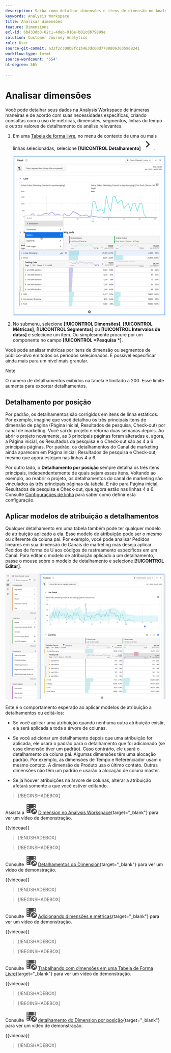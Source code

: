 ```yaml
---
description: Saiba como detalhar dimensões e itens de dimensão no Analysis Workspace.
keywords: Analysis Workspace
title: Analisar dimensões
feature: Dimensions
exl-id: 6b433db3-02c1-4deb-916e-b01c0b79889e
solution: Customer Journey Analytics
role: User
source-git-commit: a32f2c308b8fc1b463dc00d77008063035968241
workflow-type: tm+mt
source-wordcount: '554'
ht-degree: 56%

---
```


# Analisar dimensões

Você pode detalhar seus dados na Analysis Workspace de inúmeras maneiras e de acordo com suas necessidades específicas, criando consultas com o uso de métricas, dimensões, segmentos, linhas do tempo e outros valores de detalhamento de análise relevantes.

1. Em uma [Tabela de forma livre](/help/analysis-workspace/visualizations/freeform-table/freeform-table.md), no menu de contexto de uma ou mais linhas selecionadas, selecione **[!UICONTROL Detalhamento]** ![DivisaDireita](/help/assets/icons/ChevronRight.svg).

   ![Resultado da Etapa mostrando Criar alerta a partir da seleção selecionada.](assets/breakdown.png)

1. No submenu, selecione **[!UICONTROL Dimensões]**, **[!UICONTROL Métricas]**, **[!UICONTROL Segmentos]** ou **[!UICONTROL Intervalos de datas]** e selecione um item. Ou simplesmente procure por um componente no campo **[!UICONTROL *Pesquisa *]**.

Você pode analisar métricas por itens de dimensão ou segmentos de público-alvo em todos os períodos selecionados. É possível especificar ainda mais para um nível mais granular.

>[!NOTE]
>
>O número de detalhamentos exibidos na tabela é limitado a 200. Esse limite aumenta para exportar detalhamentos.

## Detalhamento por posição

Por padrão, os detalhamentos são corrigidos em itens de linha estáticos. Por exemplo, imagine que você detalhou os três principais itens de dimensão de página (Página inicial, Resultados de pesquisa, Check-out) por canal de marketing. Você sai do projeto e retorna duas semanas depois. Ao abrir o projeto novamente, as 3 principais páginas foram alteradas e, agora, a Página inicial, os Resultados da pesquisa e o Check-out são as 4 a 6 principais páginas. Por padrão, os detalhamentos do Canal de marketing ainda aparecem em Página inicial, Resultados de pesquisa e Check-out, mesmo que agora estejam nas linhas 4 a 6.

Por outro lado, o **Detalhamento por posição** sempre detalha os três itens principais, independentemente de quais sejam esses itens. Voltando ao exemplo, ao reabrir o projeto, os detalhamentos do canal de marketing são vinculados às três principais páginas da tabela. E não para Página inicial, Resultados de pesquisa e Check-out, que agora estão nas linhas 4 a 6. Consulte [Configurações de linha](/help/analysis-workspace/visualizations/freeform-table/column-row-settings/table-settings.md) para saber como definir esta configuração.

## Aplicar modelos de atribuição a detalhamentos

Qualquer detalhamento em uma tabela também pode ter qualquer modelo de atribuição aplicado a ela. Esse modelo de atribuição pode ser o mesmo ou diferente da coluna pai. Por exemplo, você pode analisar Pedidos lineares em sua dimensão de Canais de marketing mas deseja aplicar Pedidos de forma de U aos códigos de rastreamento específicos em um Canal. Para editar o modelo de atribuição aplicado a um detalhamento, passe o mouse sobre o modelo de detalhamento e selecione **[!UICONTROL Editar]**.

![Comparação de atribuição de pedido mostrando as configurações de Detalhamento](assets/breakdown-attribution.png)

Este é o comportamento esperado ao aplicar modelos de atribuição a detalhamentos ou editá-los:

* Se você aplicar uma atribuição quando nenhuma outra atribuição existir, ela será aplicada a toda a árvore de colunas.

* Se você adicionar um detalhamento depois que uma atribuição for aplicada, ele usará o padrão para o detalhamento que foi adicionado (se essa dimensão tiver um padrão). Caso contrário, ele usará o detalhamento da coluna pai. Algumas dimensões têm uma alocação padrão. Por exemplo, as dimensões de Tempo e Referenciador usam o mesmo contato. A dimensão de Produto usa o último contato. Outras dimensões não têm um padrão e usarão a alocação de coluna master.

* Se já houver atribuições na árvore de colunas, alterar a atribuição afetará somente a que você estiver editando.

>[!BEGINSHADEBOX]

Assista a ![VideoCheckedOut](/help/assets/icons/VideoCheckedOut.svg) [Dimension no Analysis Workspace](https://video.tv.adobe.com/v/23971?quality=12&learn=on){target="_blank"} para ver um vídeo de demonstração.

{{videoaa}}

>[!ENDSHADEBOX]


>[!BEGINSHADEBOX]

Consulte ![VideoCheckedOut](/help/assets/icons/VideoCheckedOut.svg) [Detalhamentos do Dimension](https://video.tv.adobe.com/v/23969?quality=12&learn=on){target="_blank"} para ver um vídeo de demonstração.

{{videoaa}}

>[!ENDSHADEBOX]


>[!BEGINSHADEBOX]

Consulte ![VideoCheckedOut](/help/assets/icons/VideoCheckedOut.svg) [Adicionando dimensões e métricas](https://video.tv.adobe.com/v/30606?quality=12&learn=on){target="_blank"} para ver um vídeo de demonstração.

{{videoaa}}

>[!ENDSHADEBOX]


>[!BEGINSHADEBOX]

Consulte ![VideoCheckedOut](/help/assets/icons/VideoCheckedOut.svg) [Trabalhando com dimensões em uma Tabela de Forma Livre](https://video.tv.adobe.com/v/40179?quality=12&learn=on){target="_blank"} para ver um vídeo de demonstração.

{{videoaa}}

>[!ENDSHADEBOX]


>[!BEGINSHADEBOX]

Consulte ![VideoCheckedOut](/help/assets/icons/VideoCheckedOut.svg) [detalhamento do Dimension por posição](https://video.tv.adobe.com/v/24033){target="_blank"} para ver um vídeo de demonstração.

{{videoaa}}

>[!ENDSHADEBOX]



